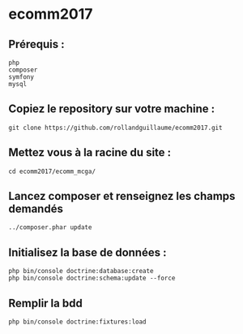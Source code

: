 # ecomm2017

## Prérequis :
```
php
composer
symfony
mysql
```
## Copiez le repository sur votre machine :
```
git clone https://github.com/rollandguillaume/ecomm2017.git
```
## Mettez vous à la racine du site :
```
cd ecomm2017/ecomm_mcga/
```
## Lancez composer et renseignez les champs demandés
```
../composer.phar update 
```
## Initialisez la base de données :
```
php bin/console doctrine:database:create
php bin/console doctrine:schema:update --force
```
## Remplir la bdd
```
php bin/console doctrine:fixtures:load
```
